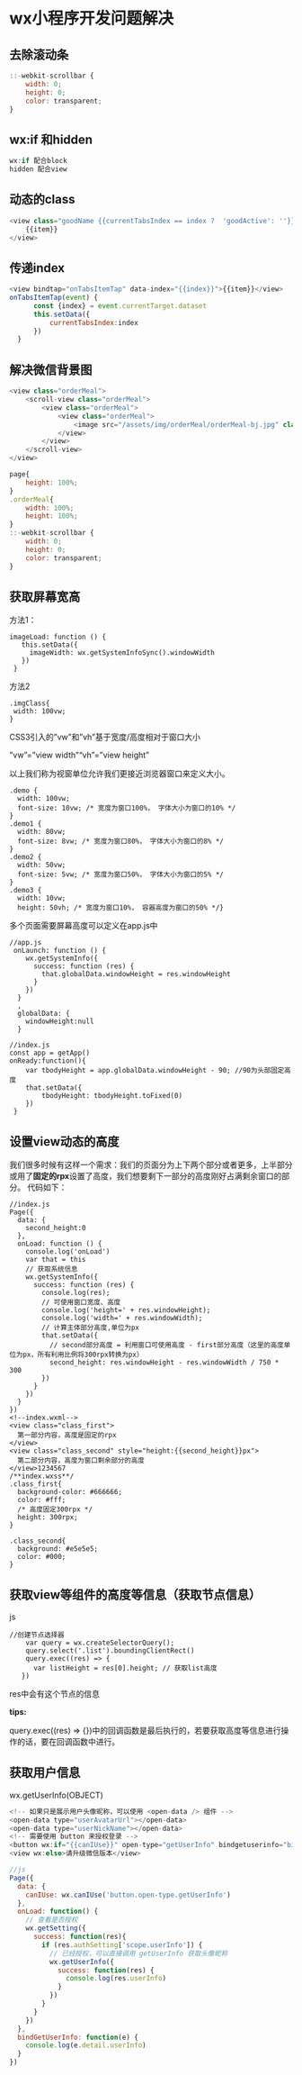 # wx小程序开发问题解决

## 去除滚动条

```javascript
::-webkit-scrollbar {
    width: 0;
    height: 0;
    color: transparent;
}
```



## wx:if 和hidden

```javascript
wx:if 配合block
hidden 配合view
```



## 动态的class

```javascript
<view class="goodName {{currentTabsIndex == index ?  'goodActive': ''}}">
    {{item}}
</view>
```



## 传递index

```javascript
<view bindtap="onTabsItemTap" data-index="{{index}}">{{item}}</view>
onTabsItemTap(event) {
      const {index} = event.currentTarget.dataset
      this.setData({
          currentTabsIndex:index
      })
  }
```



## 解决微信背景图

```javascript
<view class="orderMeal">
    <scroll-view class="orderMeal">
        <view class="orderMeal">
            <view class="orderMeal">
                <image src="/assets/img/orderMeal/orderMeal-bj.jpg" class="orderMeal"></image>
            </view>
        </view>
    </scroll-view>
</view>

page{
    height: 100%;
}
.orderMeal{
    width: 100%;
    height: 100%;
}
::-webkit-scrollbar {
    width: 0;
    height: 0;
    color: transparent;
}
```



## 获取屏幕宽高

   方法1：

```
imageLoad: function () {
   this.setData({
     imageWidth: wx.getSystemInfoSync().windowWidth
   })
 }
```

方法2

```
.imgClass{
 width: 100vw;
}
```

CSS3引入的”vw”和”vh”基于宽度/高度相对于窗口大小 

”vw”=”view width”“vh”=”view height” 

以上我们称为视窗单位允许我们更接近浏览器窗口来定义大小。

```
.demo {
  width: 100vw;
  font-size: 10vw; /* 宽度为窗口100%， 字体大小为窗口的10% */
}
.demo1 {
  width: 80vw;
  font-size: 8vw; /* 宽度为窗口80%， 字体大小为窗口的8% */
}
.demo2 {
  width: 50vw;
  font-size: 5vw; /* 宽度为窗口50%， 字体大小为窗口的5% */
}
.demo3 {
  width: 10vw;
  height: 50vh; /* 宽度为窗口10%， 容器高度为窗口的50% */}
```



多个页面需要屏幕高度可以定义在app.js中

```
//app.js
 onLaunch: function () {
    wx.getSystemInfo({
      success: function (res) {
        that.globalData.windowHeight = res.windowHeight
      }
    })
  }
  ,
  globalData: {
    windowHeight:null
  }
  
//index.js
const app = getApp()
onReady:function(){
    var tbodyHeight = app.globalData.windowHeight - 90; //90为头部固定高度 
    that.setData({
        tbodyHeight: tbodyHeight.toFixed(0)
    })
 }
```



## 设置view动态的高度

我们很多时候有这样一个需求：我们的页面分为上下两个部分或者更多，上半部分或用了**固定的rpx**设置了高度，我们想要剩下一部分的高度刚好占满剩余窗口的部分。 
代码如下：

```
//index.js
Page({
  data: {
    second_height:0
  },
  onLoad: function () {
    console.log('onLoad')
    var that = this
    // 获取系统信息
    wx.getSystemInfo({
      success: function (res) {
        console.log(res);
        // 可使用窗口宽度、高度
        console.log('height=' + res.windowHeight);
        console.log('width=' + res.windowWidth);
        // 计算主体部分高度,单位为px
        that.setData({
          // second部分高度 = 利用窗口可使用高度 - first部分高度（这里的高度单位为px，所有利用比例将300rpx转换为px）
          second_height: res.windowHeight - res.windowWidth / 750 * 300
        })
      }
    })
  }
})
<!--index.wxml-->
<view class="class_first">
  第一部分内容，高度是固定的rpx
</view>
<view class="class_second" style="height:{{second_height}}px">
  第二部分内容，高度为窗口剩余部分的高度
</view>1234567
/**index.wxss**/
.class_first{
  background-color: #666666;
  color: #fff;
  /* 高度固定300rpx */
  height: 300rpx; 
}

.class_second{
  background: #e5e5e5;
  color: #000;
}
```



## 获取view等组件的高度等信息（获取节点信息）

   js

```
//创建节点选择器
    var query = wx.createSelectorQuery();
    query.select('.list').boundingClientRect()
    query.exec((res) => {
      var listHeight = res[0].height; // 获取list高度
   })
```

res中会有这个节点的信息



**tips:**

query.exec((res) => {})中的回调函数是最后执行的，若要获取高度等信息进行操作的话，要在回调函数中进行。



## 获取用户信息

wx.getUserInfo(OBJECT)

```javascript
<!-- 如果只是展示用户头像昵称，可以使用 <open-data /> 组件 -->
<open-data type="userAvatarUrl"></open-data>
<open-data type="userNickName"></open-data>
<!-- 需要使用 button 来授权登录 -->
<button wx:if="{{canIUse}}" open-type="getUserInfo" bindgetuserinfo="bindGetUserInfo">授权登录</button>
<view wx:else>请升级微信版本</view>
```

```javascript
//js
Page({
  data: {
    canIUse: wx.canIUse('button.open-type.getUserInfo')
  },
  onLoad: function() {
    // 查看是否授权
    wx.getSetting({
      success: function(res){
        if (res.authSetting['scope.userInfo']) {
          // 已经授权，可以直接调用 getUserInfo 获取头像昵称
          wx.getUserInfo({
            success: function(res) {
              console.log(res.userInfo)
            }
          })
        }
      }
    })
  },
  bindGetUserInfo: function(e) {
    console.log(e.detail.userInfo)
  }
})
```


